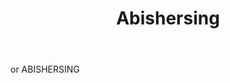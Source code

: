---
title: Abishersing
permalink: "/definitions/abishersing.html"
body: or ABISHERSING
published_at: '2018-07-07'
layout: post
---